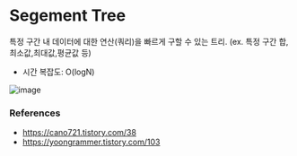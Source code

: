 # Segement Tree
특정 구간 내 데이터에 대한 연산(쿼리)을 빠르게 구할 수 있는 트리. (ex. 특정 구간 합,최소값,최대값,평균값 등)
* 시간 복잡도: O(logN)

![image](https://github.com/java-coding-test/kjy/assets/65723420/9d86bdb7-9a13-4da0-9e58-0d47ffcef4b7)








### References
* https://cano721.tistory.com/38
* https://yoongrammer.tistory.com/103
